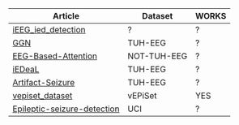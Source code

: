 | Article  | Dataset |   WORKS |
| -------- | ------- | ------- |
| [iEEG_ied_detection](https://github.com/NirLab-TAU/iEEG_ied_detection/tree/main)                    | ?           |   ?    |
| [GGN](https://github.com/ICLab4DL/GGN)                                                              | TUH-EEG     |   ?    |
| [EEG-Based-Attention](https://github.com/Khalizo/Deep-Learning-Detection-Of-EEG-Based-Attention)    | NOT-TUH-EEG |   ?    |
| [iEDeaL](https://github.com/qtwang/iEDeaL)                                                          | TUH-EEG     |   ?    |
| [Artifact-Seizure](https://github.com/pulp-bio/Artifact-Seizure)                                    | TUH-EEG     |   ?    |
| [vepiset_dataset](https://github.com/vepiset/vepiset_dataset)                                       | vEPiSet     |   YES  |
| [Epileptic-seizure-detection](https://github.com/akshayg056/Epileptic-seizure-detection-)           | UCI         |   ?    |
